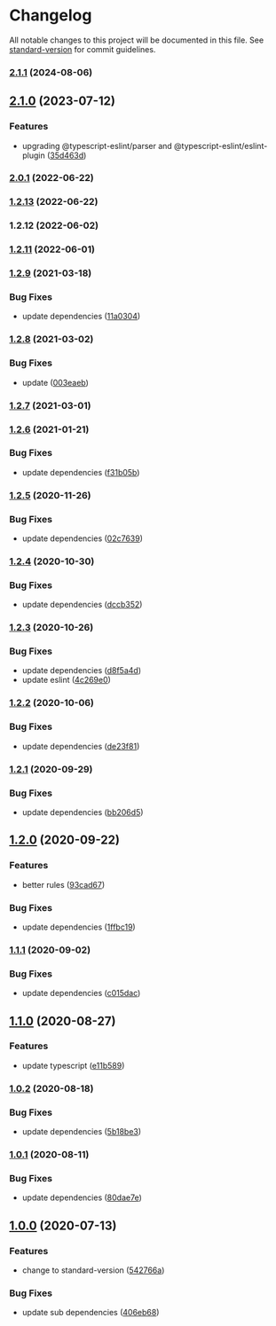 # Changelog

All notable changes to this project will be documented in this file. See [standard-version](https://github.com/conventional-changelog/standard-version) for commit guidelines.

### [2.1.1](https://github.com/epilot-dev/epilot-eslint-config/compare/v2.1.0...v2.1.1) (2024-08-06)

## [2.1.0](https://github.com/epilot-dev/epilot-eslint-config/compare/v2.0.1...v2.1.0) (2023-07-12)


### Features

* upgrading @typescript-eslint/parser and @typescript-eslint/eslint-plugin ([35d463d](https://github.com/epilot-dev/epilot-eslint-config/commit/35d463da0df8f689de9dd270ac7a5a83ab10a694))

### [2.0.1](https://github.com/epilot-dev/epilot-eslint-config/compare/v1.2.13...v2.0.1) (2022-06-22)

### [1.2.13](https://github.com/epilot-dev/epilot-eslint-config/compare/v1.2.12...v1.2.13) (2022-06-22)

### 1.2.12 (2022-06-02)

### [1.2.11](https://gitlab.com/e-pilot/platform/cookie-cutter/epilot-eslint-config/compare/v1.2.9...v1.2.11) (2022-06-01)

### [1.2.9](https://gitlab.com/e-pilot/cookie-cutter/epilot-eslint-config/compare/v1.2.8...v1.2.9) (2021-03-18)


### Bug Fixes

* update dependencies ([11a0304](https://gitlab.com/e-pilot/cookie-cutter/epilot-eslint-config/commit/11a0304732aac9c77a5ad2c992bccd5df94c7ac8))

### [1.2.8](https://gitlab.com/e-pilot/cookie-cutter/epilot-eslint-config/compare/v1.2.7...v1.2.8) (2021-03-02)


### Bug Fixes

* update ([003eaeb](https://gitlab.com/e-pilot/cookie-cutter/epilot-eslint-config/commit/003eaeba6cb78bcbe41fe2d2a7c6737e93cc7e9e))

### [1.2.7](https://gitlab.com/e-pilot/cookie-cutter/epilot-eslint-config/compare/v1.2.6...v1.2.7) (2021-03-01)

### [1.2.6](https://gitlab.com/e-pilot/cookie-cutter/epilot-eslint-config/compare/v1.2.5...v1.2.6) (2021-01-21)


### Bug Fixes

* update dependencies ([f31b05b](https://gitlab.com/e-pilot/cookie-cutter/epilot-eslint-config/commit/f31b05b5b4a00da18dbee2299d9b2813affd54a0))

### [1.2.5](https://gitlab.com/e-pilot/cookie-cutter/epilot-eslint-config/compare/v1.2.4...v1.2.5) (2020-11-26)


### Bug Fixes

* update dependencies ([02c7639](https://gitlab.com/e-pilot/cookie-cutter/epilot-eslint-config/commit/02c7639b20f9b87c1be1262ec28628c65cf67871))

### [1.2.4](https://gitlab.com/e-pilot/cookie-cutter/epilot-eslint-config/compare/v1.2.3...v1.2.4) (2020-10-30)


### Bug Fixes

* update dependencies ([dccb352](https://gitlab.com/e-pilot/cookie-cutter/epilot-eslint-config/commit/dccb352cfa8705368e6e55fd8ff4f38c678445fb))

### [1.2.3](https://gitlab.com/e-pilot/cookie-cutter/epilot-eslint-config/compare/v1.2.2...v1.2.3) (2020-10-26)


### Bug Fixes

* update dependencies ([d8f5a4d](https://gitlab.com/e-pilot/cookie-cutter/epilot-eslint-config/commit/d8f5a4d329ecd45c20544c29430c41abdc2d8913))
* update eslint ([4c269e0](https://gitlab.com/e-pilot/cookie-cutter/epilot-eslint-config/commit/4c269e0a30d589eed27771e246bff7116ae76f5b))

### [1.2.2](https://gitlab.com/e-pilot/cookie-cutter/epilot-eslint-config/compare/v1.2.1...v1.2.2) (2020-10-06)


### Bug Fixes

* update dependencies ([de23f81](https://gitlab.com/e-pilot/cookie-cutter/epilot-eslint-config/commit/de23f81616f6389cf952464a160099186be899dd))

### [1.2.1](https://gitlab.com/e-pilot/cookie-cutter/epilot-eslint-config/compare/v1.2.0...v1.2.1) (2020-09-29)


### Bug Fixes

* update dependencies ([bb206d5](https://gitlab.com/e-pilot/cookie-cutter/epilot-eslint-config/commit/bb206d5498d3bd9568c32287e2d66d767cbbaede))

## [1.2.0](https://gitlab.com/e-pilot/cookie-cutter/epilot-eslint-config/compare/v1.1.1...v1.2.0) (2020-09-22)


### Features

* better rules ([93cad67](https://gitlab.com/e-pilot/cookie-cutter/epilot-eslint-config/commit/93cad676add61456039642ec3f4f40b9d05c6b5b))


### Bug Fixes

* update dependencies ([1ffbc19](https://gitlab.com/e-pilot/cookie-cutter/epilot-eslint-config/commit/1ffbc19b3d849ff642957ea01e2cbd406de923b0))

### [1.1.1](https://gitlab.com/e-pilot/cookie-cutter/epilot-eslint-config/compare/v1.1.0...v1.1.1) (2020-09-02)


### Bug Fixes

* update dependencies ([c015dac](https://gitlab.com/e-pilot/cookie-cutter/epilot-eslint-config/commit/c015dace1d2e1b908308cb05b25b45f804d323e5))

## [1.1.0](https://gitlab.com/e-pilot/cookie-cutter/epilot-eslint-config/compare/v1.0.2...v1.1.0) (2020-08-27)


### Features

* update typescript ([e11b589](https://gitlab.com/e-pilot/cookie-cutter/epilot-eslint-config/commit/e11b5891c00e0519bbbf2462c3119af71c7907e9))

### [1.0.2](https://gitlab.com/e-pilot/cookie-cutter/epilot-eslint-config/compare/v1.0.1...v1.0.2) (2020-08-18)


### Bug Fixes

* update dependencies ([5b18be3](https://gitlab.com/e-pilot/cookie-cutter/epilot-eslint-config/commit/5b18be321d3bbbcd27b210e4b0c833c38afdcc55))

### [1.0.1](https://gitlab.com/e-pilot/cookie-cutter/epilot-eslint-config/compare/v1.0.0...v1.0.1) (2020-08-11)


### Bug Fixes

* update dependencies ([80dae7e](https://gitlab.com/e-pilot/cookie-cutter/epilot-eslint-config/commit/80dae7e981579de0d4346684d0c84e94223978dc))

## [1.0.0](https://gitlab.com/e-pilot/cookie-cutter/epilot-eslint-config/compare/v0.7.1...v1.0.0) (2020-07-13)


### Features

* change to standard-version ([542766a](https://gitlab.com/e-pilot/cookie-cutter/epilot-eslint-config/commit/542766a37f0e3e0f1426a97d08ab7e17888ddfc0))


### Bug Fixes

* update sub dependencies ([406eb68](https://gitlab.com/e-pilot/cookie-cutter/epilot-eslint-config/commit/406eb689aad48caeb0453f48418af4c0f5bdd08b))
